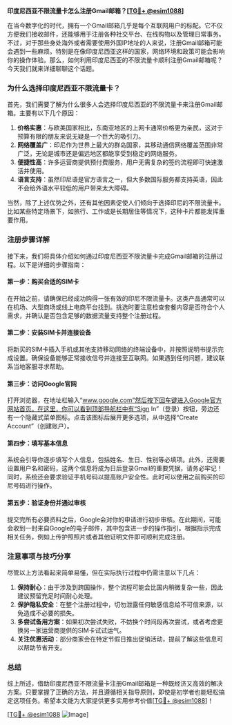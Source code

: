 **印度尼西亚不限流量卡怎么注册Gmail邮箱？[[TG💪+ @esim1088](https://t.me/s/esim1088)]**

在当今数字化的时代，拥有一个Gmail邮箱几乎是每个互联网用户的标配。它不仅方便我们接收邮件，还能够用于注册各种社交平台、在线购物以及管理日常事务。不过，对于那些身处海外或者需要使用外国IP地址的人来说，注册Gmail邮箱可能会遇到一些麻烦。特别是在像印度尼西亚这样的国家，网络环境和政策可能会影响你的操作体验。那么，如何利用印度尼西亚的不限流量卡顺利注册Gmail邮箱呢？今天我们就来详细聊聊这个话题。

### 为什么选择印度尼西亚不限流量卡？

首先，我们需要了解为什么很多人会选择印度尼西亚的不限流量卡来注册Gmail邮箱。主要有以下几个原因：

1. **价格实惠**：与欧美国家相比，东南亚地区的上网卡通常价格更为亲民，这对于预算有限的朋友来说无疑是一个巨大的吸引力。
2. **网络覆盖广**：印尼作为世界上最大的群岛国家，其移动通信网络覆盖范围非常广泛，无论是城市还是偏远地区都能享受到稳定的网络服务。
3. **便捷性高**：许多运营商提供预付费服务，用户无需复杂的签约流程即可快速激活并使用。
4. **语言支持**：虽然印尼语是官方语言之一，但大多数国际服务都支持英语，因此不会给外语水平较低的用户带来太大障碍。

当然，除了上述优势之外，还有其他因素促使人们倾向于选择印尼的不限流量卡。比如某些特定场景下，如旅行、工作或是长期居住等情况下，这种卡片都能发挥重要作用。

### 注册步骤详解

接下来，我们将具体介绍如何通过印度尼西亚不限流量卡完成Gmail邮箱的注册过程。以下是详细的步骤指南：

#### 第一步：购买合适的SIM卡
在开始之前，请确保已经成功购得一张有效的印尼不限流量卡。这类产品通常可以在机场、大型商场或线上电商平台找到。挑选时要注意检查套餐内容是否符合个人需求，并确认是否包含足够的数据流量支持整个注册过程。

#### 第二步：安装SIM卡并连接设备
将新买的SIM卡插入手机或其他支持移动网络的终端设备中，并按照说明书提示完成设置。确保设备能够正常接收信号并连接至互联网。如果遇到任何问题，建议联系当地客服寻求帮助。

#### 第三步：访问Google官网
打开浏览器，在地址栏输入“www.google.com”然后按下回车键进入Google官方网站首页。在这里，你可以看到顶部导航栏中有“Sign In”（登录）按钮，旁边还有一个隐藏式菜单图标。点击该图标后展开更多选项，从中选择“Create Account”（创建账户）。

#### 第四步：填写基本信息
系统会引导你逐步填写个人信息，包括姓名、生日、性别等必填项。此外，还需要设置用户名和密码，这两个信息将成为日后登录Gmail的重要凭据，请务必牢记！同时，系统还会要求验证手机号码以提高账户安全性。此时可以使用之前购买的印尼号码进行操作。

#### 第五步：验证身份并通过审核
提交完所有必要资料之后，Google会对你的申请进行初步审核。在此期间，可能会收到一封来自Google的电子邮件，其中包含进一步的操作指引。根据指示完成相关任务，例如上传护照照片或者其他证明文件即可顺利完成注册。

### 注意事项与技巧分享

尽管以上方法看起来简单易懂，但在实际执行过程中仍需注意以下几点：

1. **保持耐心**：由于涉及到跨国操作，整个流程可能会比国内稍微复杂一些，因此建议预留充足时间耐心处理。
2. **保护隐私安全**：在整个注册过程中，切勿泄露任何敏感信息给不可信来源，以免造成不必要的损失。
3. **多尝试备用方案**：如果初次尝试失败，不妨换个时间段再次尝试，或者考虑更换另一家运营商提供的SIM卡试试运气。
4. **关注优惠活动**：部分商家会在特定节假日推出促销活动，提前了解这些信息可以帮助节省开支。

### 总结

综上所述，借助印度尼西亚不限流量卡注册Gmail邮箱是一种既经济又高效的解决方案。只要掌握了正确的方法，并且遵循相关指导原则，即使是初学者也能轻松搞定这项任务。希望本文能为大家提供更多实用参考价值[[TG💪+ @esim1088](https://t.me/s/esim1088)]！

[[TG💪+ @esim1088](https://t.me/s/esim1088) ![Image](https://i.postimg.cc/4NQfJmqS/Snipaste-2025-05-13-00-14-12.png)]